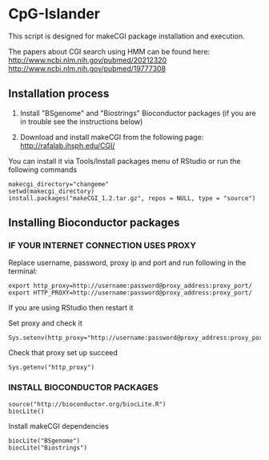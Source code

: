 # CpG-Islander

This script is designed for makeCGI package installation and execution.

The papers about CGI search using HMM can be found here:  
http://www.ncbi.nlm.nih.gov/pubmed/20212320  
http://www.ncbi.nlm.nih.gov/pubmed/19777308  

## Installation process

1. Install "BSgenome" and "Biostrings" Bioconductor packages (if you are in trouble see the instructions below)

2. Download and install makeCGI from the following page: http://rafalab.jhsph.edu/CGI/

You can install it via Tools/Install packages menu of RStudio or run the following commands

    makecgi_directory="changeme"
    setwd(makecgi_directory)
    install.packages("makeCGI_1.2.tar.gz", repos = NULL, type = "source")

## Installing Bioconductor packages

### IF YOUR INTERNET CONNECTION USES PROXY

Replace username, password, proxy ip and port and run following in the terminal:

    export http_proxy=http://username:password@proxy_address:proxy_port/
    export HTTP_PROXY=http://username:password@proxy_address:proxy_port/

If you are using RStudio then restart it

Set proxy and check it

    Sys.setenv(http_proxy="http://username:password@proxy_address:proxy_port/")

Check that proxy set up succeed

    Sys.getenv("http_proxy")

### INSTALL BIOCONDUCTOR PACKAGES

    source("http://bioconductor.org/biocLite.R")
    biocLite()

Install makeCGI dependencies

    biocLite("BSgenome")
    biocLite("Biostrings")
